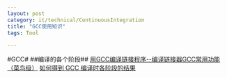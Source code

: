 ```yaml
---
layout: post
category: it/technical/ContinuousIntegration
title: "GCC使用知识"
tags: Tool

---
```





#GCC#
##编译的各个阶段##
[用GCC编译链接程序--编译链接器GCC常用功能（菜鸟级）](http://blog.csdn.net/iterzebra/article/details/6203067)
[如何得到 GCC 编译时各阶段的结果](http://grin.is-programmer.com/posts/2655)
